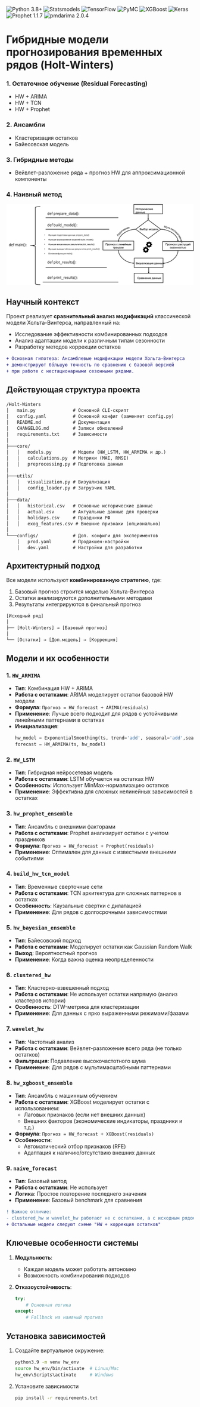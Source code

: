 ![Python 3.8+](https://img.shields.io/badge/python-3.8%2B-blue?logo=python&logoColor=white)
![Statsmodels](https://img.shields.io/badge/Statsmodels-0.14.1-8B0000?logo=mathworks&logoColor=white)
![TensorFlow](https://img.shields.io/badge/TensorFlow-2.19.0-FF6F00?logo=tensorflow)
![PyMC](https://img.shields.io/badge/PyMC-5.12.0-FFD43B?logo=python&logoColor=blue)
![XGBoost](https://img.shields.io/badge/XGBoost-2.1.4-green?logo=xgboost)
![Keras](https://img.shields.io/badge/Keras-3.10.0-D00000?logo=keras)
![Prophet 1.1.7](https://img.shields.io/badge/Prophet-1.1.7-black?logo=facebook)
![pmdarima 2.0.4](https://img.shields.io/badge/pmdarima-2.0.4-blueviolet)

# Гибридные модели прогнозирования временных рядов (Holt-Winters)
### 1. Остаточное обучение (Residual Forecasting)  
- HW + ARIMA
- HW + TCN
- HW + Prophet
### 2. Ансамбли
- Кластеризация остатков
- Байесовская модель
### 3. Гибридные методы
- Вейвлет-разложение ряда + прогноз HW для аппроксимационной компоненты
### 4. Наивный метод

![alt text](images/pict1.png)

## Научный контекст

Проект реализует **сравнительный анализ модификаций** классической модели Хольта-Винтерса, направленный на:

- Исследование эффективности комбинированных подходов
- Анализ адаптации модели к различным типам сезонности
- Разработку методов коррекции остатков

```diff
+ Основная гипотеза: Ансамблевые модификации модели Хольта-Винтерса 
+ демонстрируют бо́льшую точность по сравнению с базовой версией 
+ при работе с нестационарными сезонными рядами.
```


## Действующая структура проекта
```
/Holt-Winters
│   main.py              # Основной CLI-скрипт
│   config.yaml          # Основной конфиг (заменяет config.py)
│   README.md            # Документация
│   CHANGELOG.md         # Записи обновлений
│   requirements.txt     # Зависимости
│
├───core/
│   │   models.py        # Модели (HW_LSTM, HW_ARMIMA и др.)
│   │   calculations.py  # Метрики (MAE, RMSE)
│   │   preprocessing.py # Подготовка данных
│
├───utils/
│   │   visualization.py # Визуализация
│   │   config_loader.py # Загрузчик YAML
│
├───data/
│   │   historical.csv   # Основные исторические данные
│   │   actual.csv       # Актуальные данные для проверки
│   │   holidays.csv     # Праздники РФ
│   │   exog_features.csv # Внешние признаки (опционально)
│
└───configs/             # Доп. конфиги для экспериментов
    │   prod.yaml        # Продакшен-настройки
    │   dev.yaml         # Настройки для разработки
```

## Архитектурный подход

Все модели используют **комбинированную стратегию**, где:
1. Базовый прогноз строится моделью Хольта-Винтерса
2. Остатки анализируются дополнительными методами
3. Результаты интегрируются в финальный прогноз

```
[Исходный ряд]
│
├── [Holt-Winters] → [Базовый прогноз]
│
└── [Остатки] → [Доп.модель] → [Коррекция]
```

## Модели и их особенности

### 1. `HW_ARMIMA`
- **Тип**: Комбинация HW + ARIMA  
- **Работа с остатками**: ARIMA моделирует остатки базовой HW модели  
- **Формула**: `Прогноз = HW_forecast + ARIMA(residuals)`  
- **Применение**: Лучше всего подходит для рядов с устойчивыми линейными паттернами в остатках
- **Инициализация**: 
  ```python
  hw_model = ExponentialSmoothing(ts, trend='add', seasonal='add',seasonal_periods=12).fit()
  forecast = HW_ARMIMA(ts, hw_model)

### 2. `HW_LSTM`
- **Тип**: Гибридная нейросетевая модель  
- **Работа с остатками**: LSTM обучается на остатках HW  
- **Особенность**: Использует MinMax-нормализацию остатков  
- **Применение**: Эффективна для сложных нелинейных зависимостей в остатках  

### 3. `hw_prophet_ensemble`
- **Тип**: Ансамбль с внешними факторами  
- **Работа с остатками**: Prophet анализирует остатки с учетом праздников  
- **Формула**: `Прогноз = HW_forecast + Prophet(residuals)`  
- **Применение**: Оптимален для данных с известными внешними событиями  

### 4. `build_hw_tcn_model`
- **Тип**: Временные сверточные сети  
- **Работа с остатками**: TCN архитектура для сложных паттернов в остатках  
- **Особенность**: Каузальные свертки с дилатацией  
- **Применение**: Для рядов с долгосрочными зависимостями  

### 5. `hw_bayesian_ensemble`
- **Тип**: Байесовский подход  
- **Работа с остатками**: Моделирует остатки как Gaussian Random Walk  
- **Выход**: Вероятностный прогноз  
- **Применение**: Когда важна оценка неопределенности  

### 6. `clustered_hw`
- **Тип**: Кластерно-взвешенный подход  
- **Работа с остатками**: Не использует остатки напрямую (анализ кластеров истории)  
- **Особенность**: DTW-метрика для кластеризации  
- **Применение**: Для данных с ярко выраженными режимами/фазами  

### 7. `wavelet_hw`
- **Тип**: Частотный анализ  
- **Работа с остатками**: Вейвлет-разложение всего ряда (не только остатков)  
- **Фильтрация**: Подавление высокочастотного шума  
- **Применение**: Для рядов с мультимасштабными паттернами  

### 8. `hw_xgboost_ensemble`
- **Тип**: Ансамбль с машинным обучением  
- **Работа с остатками**: XGBoost моделирует остатки с использованием:  
  - Лаговых признаков (если нет внешних данных)  
  - Внешних факторов (экономические индикаторы, праздники и т.д.)  
- **Формула**: `Прогноз = HW_forecast + XGBoost(residuals)`  
- **Особенности**:  
  - Автоматический отбор признаков (RFE)  
  - Адаптация к наличию/отсутствию внешних данных  

### 9. `naive_forecast`
- **Тип**: Базовый метод  
- **Работа с остатками**: Не использует  
- **Логика**: Простое повторение последнего значения  
- **Применение**: Базовый benchmark для сравнения  

```diff
! Важное отличие: 
- clustered_hw и wavelet_hw работают не с остатками, а с исходным рядом/кластерами
+ Остальные модели следуют схеме "HW + коррекция остатков"
```

## Ключевые особенности системы

1. **Модульность**:
   - Каждая модель может работать автономно
   - Возможность комбинирования подходов

2. **Отказоустойчивость**:
   ```python
   try:
       # Основная логика
   except:
       # Fallback на наивный прогноз

## Установка зависимостей

1. Создайте виртуальное окружение:
    ```bash
    python3.9 -m venv hw_env
    source hw_env/bin/activate  # Linux/Mac
    hw_env\Scripts\activate     # Windows

2. Установите зависимости
    ```bash
   pip install -r requirements.txt
